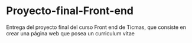 # Proyecto-final-Front-end
Entrega del proyecto final del curso Front end de Ticmas,
que consiste en crear una página web que posea un curriculum vitae
